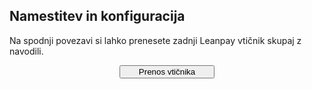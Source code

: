 ## Namestitev in konfiguracija

Na spodnji povezavi si lahko prenesete zadnji Leanpay vtičnik skupaj z navodili.

<html>
<head>
<meta name="viewport" content="width=device-width, initial-scale=1">
<!-- Add icon library -->
<link rel="stylesheet" href="https://cdnjs.cloudflare.com/ajax/libs/font-awesome/4.7.0/css/font-awesome.min.css">
</head>
<body>
	<div style="text-align:center;">
		<a href="https://storage.googleapis.com/stoplight-resources/Download/leanpay-presta1.6.1.zip" download>
		<button class="btn" style="width:30%"><i class="fa fa-download"></i> Prenos vtičnika</button>
  </div>
</body>
</html>

